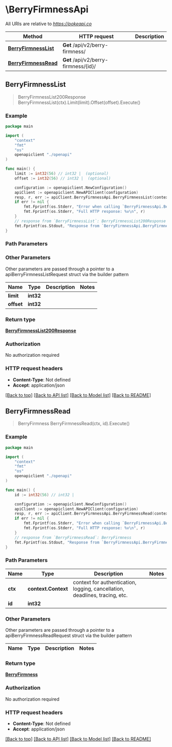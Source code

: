 # \BerryFirmnessApi

All URIs are relative to *https://pokeapi.co*

Method | HTTP request | Description
------------- | ------------- | -------------
[**BerryFirmnessList**](BerryFirmnessApi.md#BerryFirmnessList) | **Get** /api/v2/berry-firmness/ | 
[**BerryFirmnessRead**](BerryFirmnessApi.md#BerryFirmnessRead) | **Get** /api/v2/berry-firmness/{id}/ | 



## BerryFirmnessList

> BerryFirmnessList200Response BerryFirmnessList(ctx).Limit(limit).Offset(offset).Execute()



### Example

```go
package main

import (
    "context"
    "fmt"
    "os"
    openapiclient "./openapi"
)

func main() {
    limit := int32(56) // int32 |  (optional)
    offset := int32(56) // int32 |  (optional)

    configuration := openapiclient.NewConfiguration()
    apiClient := openapiclient.NewAPIClient(configuration)
    resp, r, err := apiClient.BerryFirmnessApi.BerryFirmnessList(context.Background()).Limit(limit).Offset(offset).Execute()
    if err != nil {
        fmt.Fprintf(os.Stderr, "Error when calling `BerryFirmnessApi.BerryFirmnessList``: %v\n", err)
        fmt.Fprintf(os.Stderr, "Full HTTP response: %v\n", r)
    }
    // response from `BerryFirmnessList`: BerryFirmnessList200Response
    fmt.Fprintf(os.Stdout, "Response from `BerryFirmnessApi.BerryFirmnessList`: %v\n", resp)
}
```

### Path Parameters



### Other Parameters

Other parameters are passed through a pointer to a apiBerryFirmnessListRequest struct via the builder pattern


Name | Type | Description  | Notes
------------- | ------------- | ------------- | -------------
 **limit** | **int32** |  | 
 **offset** | **int32** |  | 

### Return type

[**BerryFirmnessList200Response**](BerryFirmnessList200Response.md)

### Authorization

No authorization required

### HTTP request headers

- **Content-Type**: Not defined
- **Accept**: application/json

[[Back to top]](#) [[Back to API list]](../README.md#documentation-for-api-endpoints)
[[Back to Model list]](../README.md#documentation-for-models)
[[Back to README]](../README.md)


## BerryFirmnessRead

> BerryFirmness BerryFirmnessRead(ctx, id).Execute()



### Example

```go
package main

import (
    "context"
    "fmt"
    "os"
    openapiclient "./openapi"
)

func main() {
    id := int32(56) // int32 | 

    configuration := openapiclient.NewConfiguration()
    apiClient := openapiclient.NewAPIClient(configuration)
    resp, r, err := apiClient.BerryFirmnessApi.BerryFirmnessRead(context.Background(), id).Execute()
    if err != nil {
        fmt.Fprintf(os.Stderr, "Error when calling `BerryFirmnessApi.BerryFirmnessRead``: %v\n", err)
        fmt.Fprintf(os.Stderr, "Full HTTP response: %v\n", r)
    }
    // response from `BerryFirmnessRead`: BerryFirmness
    fmt.Fprintf(os.Stdout, "Response from `BerryFirmnessApi.BerryFirmnessRead`: %v\n", resp)
}
```

### Path Parameters


Name | Type | Description  | Notes
------------- | ------------- | ------------- | -------------
**ctx** | **context.Context** | context for authentication, logging, cancellation, deadlines, tracing, etc.
**id** | **int32** |  | 

### Other Parameters

Other parameters are passed through a pointer to a apiBerryFirmnessReadRequest struct via the builder pattern


Name | Type | Description  | Notes
------------- | ------------- | ------------- | -------------


### Return type

[**BerryFirmness**](BerryFirmness.md)

### Authorization

No authorization required

### HTTP request headers

- **Content-Type**: Not defined
- **Accept**: application/json

[[Back to top]](#) [[Back to API list]](../README.md#documentation-for-api-endpoints)
[[Back to Model list]](../README.md#documentation-for-models)
[[Back to README]](../README.md)

